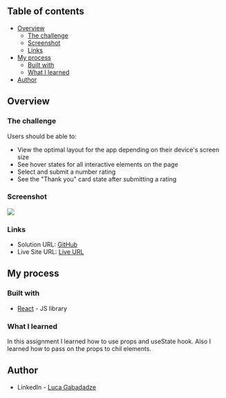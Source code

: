 ## Table of contents

- [Overview](#overview)
  - [The challenge](#the-challenge)
  - [Screenshot](#screenshot)
  - [Links](#links)
- [My process](#my-process)
  - [Built with](#built-with)
  - [What I learned](#what-i-learned)
- [Author](#author)


## Overview

### The challenge

Users should be able to:

- View the optimal layout for the app depending on their device's screen size
- See hover states for all interactive elements on the page
- Select and submit a number rating
- See the "Thank you" card state after submitting a rating

### Screenshot

![](././images/screenshot.png)


### Links

- Solution URL: [GitHub](https://github.com/gabadadzeluca/interactive-rating-component)
- Live Site URL: [Live URL](https://gabadadzeluca@github.io/interactive-rating-component)

## My process

### Built with

- [React](https://reactjs.org/) - JS library

### What I learned

In this assignment I learned how to use props and useState hook. Also I learned how to pass on the props to chil elements.

## Author

- LinkedIn - [Luca Gabadadze](https://www.linkedin.com/in/luca-gabadadze-6068b324a/)

